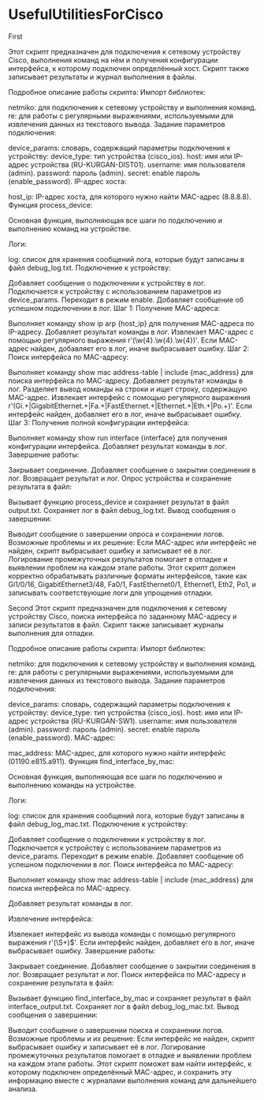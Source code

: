 # UsefulUtilitiesForCisco
First

Этот скрипт предназначен для подключения к сетевому устройству Cisco, выполнения команд на нём и получения конфигурации интерфейса, к которому подключен определённый хост. Скрипт также записывает результаты и журнал выполнения в файлы.

Подробное описание работы скрипта:
Импорт библиотек:

netmiko: для подключения к сетевому устройству и выполнения команд.
re: для работы с регулярными выражениями, используемыми для извлечения данных из текстового вывода.
Задание параметров подключения:

device_params: словарь, содержащий параметры подключения к устройству:
device_type: тип устройства (cisco_ios).
host: имя или IP-адрес устройства (RU-KURGAN-DIST01).
username: имя пользователя (admin).
password: пароль (admin).
secret: enable пароль (enable_password).
IP-адрес хоста:

host_ip: IP-адрес хоста, для которого нужно найти MAC-адрес (8.8.8.8).
Функция process_device:

Основная функция, выполняющая все шаги по подключению и выполнению команд на устройстве.

Логи:

log: список для хранения сообщений лога, которые будут записаны в файл debug_log.txt.
Подключение к устройству:

Добавляет сообщение о подключении к устройству в лог.
Подключается к устройству с использованием параметров из device_params.
Переходит в режим enable.
Добавляет сообщение об успешном подключении в лог.
Шаг 1: Получение MAC-адреса:

Выполняет команду show ip arp {host_ip} для получения MAC-адреса по IP-адресу.
Добавляет результат команды в лог.
Извлекает MAC-адрес с помощью регулярного выражения r'(\w{4}\.\w{4}\.\w{4})'.
Если MAC-адрес найден, добавляет его в лог, иначе выбрасывает ошибку.
Шаг 2: Поиск интерфейса по MAC-адресу:

Выполняет команду show mac address-table | include {mac_address} для поиска интерфейса по MAC-адресу.
Добавляет результат команды в лог.
Разделяет вывод команды на строки и ищет строку, содержащую MAC-адрес.
Извлекает интерфейс с помощью регулярного выражения r'(Gi.+|GigabitEthernet.+|Fa.+|FastEthernet.+|Ethernet.+|Eth.+|Po.+)'.
Если интерфейс найден, добавляет его в лог, иначе выбрасывает ошибку.
Шаг 3: Получение полной конфигурации интерфейса:

Выполняет команду show run interface {interface} для получения конфигурации интерфейса.
Добавляет результат команды в лог.
Завершение работы:

Закрывает соединение.
Добавляет сообщение о закрытии соединения в лог.
Возвращает результат и лог.
Опрос устройства и сохранение результата в файл:

Вызывает функцию process_device и сохраняет результат в файл output.txt.
Сохраняет лог в файл debug_log.txt.
Вывод сообщения о завершении:

Выводит сообщение о завершении опроса и сохранении логов.
Возможные проблемы и их решение:
Если MAC-адрес или интерфейс не найден, скрипт выбрасывает ошибку и записывает её в лог.
Логирование промежуточных результатов помогает в отладке и выявлении проблем на каждом этапе работы.
Этот скрипт должен корректно обрабатывать различные форматы интерфейсов, такие как Gi1/0/16, GigabitEthernet3/48, Fa0/1, FastEthernet0/1, Ethernet1, Eth2, Po1, и записывать соответствующие логи для упрощения отладки.

Second
Этот скрипт предназначен для подключения к сетевому устройству Cisco, поиска интерфейса по заданному MAC-адресу и записи результатов в файл. Скрипт также записывает журналы выполнения для отладки.

Подробное описание работы скрипта:
Импорт библиотек:

netmiko: для подключения к сетевому устройству и выполнения команд.
re: для работы с регулярными выражениями, используемыми для извлечения данных из текстового вывода.
Задание параметров подключения:

device_params: словарь, содержащий параметры подключения к устройству:
device_type: тип устройства (cisco_ios).
host: имя или IP-адрес устройства (RU-KURGAN-SW1).
username: имя пользователя (admin).
password: пароль (admin).
secret: enable пароль (enable_password).
MAC-адрес:

mac_address: MAC-адрес, для которого нужно найти интерфейс (01190.e815.a911).
Функция find_interface_by_mac:

Основная функция, выполняющая все шаги по подключению и выполнению команды на устройстве.

Логи:

log: список для хранения сообщений лога, которые будут записаны в файл debug_log_mac.txt.
Подключение к устройству:

Добавляет сообщение о подключении к устройству в лог.
Подключается к устройству с использованием параметров из device_params.
Переходит в режим enable.
Добавляет сообщение об успешном подключении в лог.
Поиск интерфейса по MAC-адресу:

Выполняет команду show mac address-table | include {mac_address} для поиска интерфейса по MAC-адресу.

Добавляет результат команды в лог.

Извлечение интерфейса:

Извлекает интерфейс из вывода команды с помощью регулярного выражения r'(\S+)$'.
Если интерфейс найден, добавляет его в лог, иначе выбрасывает ошибку.
Завершение работы:

Закрывает соединение.
Добавляет сообщение о закрытии соединения в лог.
Возвращает результат и лог.
Поиск интерфейса по MAC-адресу и сохранение результата в файл:

Вызывает функцию find_interface_by_mac и сохраняет результат в файл interface_output.txt.
Сохраняет лог в файл debug_log_mac.txt.
Вывод сообщения о завершении:

Выводит сообщение о завершении поиска и сохранении логов.
Возможные проблемы и их решение:
Если интерфейс не найден, скрипт выбрасывает ошибку и записывает её в лог.
Логирование промежуточных результатов помогает в отладке и выявлении проблем на каждом этапе работы.
Этот скрипт поможет вам найти интерфейс, к которому подключен определённый MAC-адрес, и сохранить эту информацию вместе с журналами выполнения команд для дальнейшего анализа.


